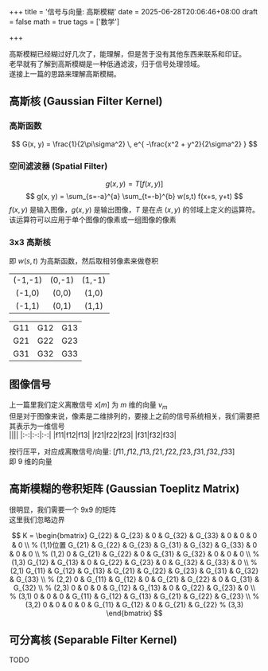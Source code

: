 +++
title = '信号与向量: 高斯模糊'
date = 2025-06-28T20:06:46+08:00
draft = false
math = true
tags = ['数学']

+++

高斯模糊已经糊过好几次了，能理解，但是苦于没有其他东西来联系和印证。  
老早就有了解到高斯模糊是一种低通滤波，归于信号处理领域。  
遂接上一篇的思路来理解高斯模糊。  

## 高斯核 (Gaussian Filter Kernel)
### 高斯函数
$$
G(x, y) = \frac{1}{2\pi\sigma^2} \, e^{ -\frac{x^2 + y^2}{2\sigma^2} }
$$

### 空间滤波器 (Spatial Filter)
$$
g(x, y) = T[f(x,y)]
$$
$$
g(x, y) = \sum_{s=-a}^{a} \sum_{t=-b}^{b} w(s,t) f(x+s, y+t)
$$
$f(x,y)$ 是输入图像，$g(x,y)$ 是输出图像，$T$ 是在点 $(x,y)$ 的邻域上定义的运算符。  
该运算符可以应用于单个图像的像素或一组图像的像素

### 3x3 高斯核
即 $w(s,t)$ 为高斯函数，然后取相邻像素来做卷积

||||
|:-:|:-:|:-:|
|(-1,-1)| (0,-1)| (1,-1)|
|(-1,0) | (0,0) | (1,0)|
|(-1,1) | (0,1) | (1,1)|

||||
|:-:|:-:|:-:|
|G11|G12|G13|
|G21|G22|G23|
|G31|G32|G33|

## 图像信号
上一篇里我们定义离散信号 $x[m]$ 为 $m$ 维的向量 $v_m$  
但是对于图像来说，像素是二维排列的，要接上之前的信号系统相关，我们需要把其表示为一维信号  
||||
|:-:|:-:|:-:|
|f11|f12|f13|
|f21|f22|f23|
|f31|f32|f33|

按行压平，对应成离散信号/向量: $[f11, f12, f13, f21, f22, f23, f31, f32, f33]$  
即 $9$ 维的向量

## 高斯模糊的卷积矩阵 (Gaussian Toeplitz Matrix)
很明显，我们需要一个 9x9 的矩阵  
这里我们忽略边界  

$$
K = \begin{bmatrix}
    G_{22} & G_{23} &   0    & G_{32} & G_{33} &   0    &   0    &   0    &   0    \\  % (1,1)位置
    G_{21} & G_{22} & G_{23} & G_{31} & G_{32} & G_{33} &   0    &   0    &   0    \\  % (1,2)
      0    & G_{21} & G_{22} &   0    & G_{31} & G_{32} &   0    &   0    &   0    \\  % (1,3)
    G_{12} & G_{13} &   0    & G_{22} & G_{23} &   0    & G_{32} & G_{33} &   0    \\  % (2,1)
    G_{11} & G_{12} & G_{13} & G_{21} & G_{22} & G_{23} & G_{31} & G_{32} & G_{33} \\  % (2,2)
      0    & G_{11} & G_{12} &   0    & G_{21} & G_{22} &   0    & G_{31} & G_{32} \\  % (2,3)
      0    &   0    &   0    & G_{12} & G_{13} &   0    & G_{22} & G_{23} &   0    \\  % (3,1)
      0    &   0    &   0    & G_{11} & G_{12} & G_{13} & G_{21} & G_{22} & G_{23} \\  % (3,2)
      0    &   0    &   0    &   0    & G_{11} & G_{12} &   0    & G_{21} & G_{22}    % (3,3)
\end{bmatrix}
$$

## 可分离核 (Separable Filter Kernel)
TODO